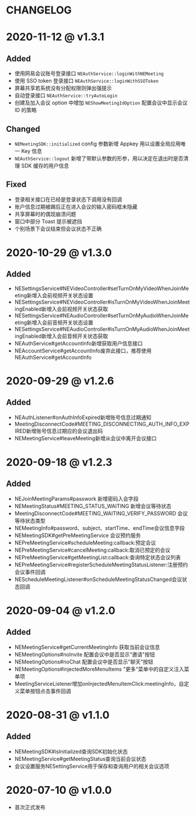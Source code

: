 # CHANGELOG

# 2020-11-12 @ v1.3.1

## Added

 * 使用网易会议账号登录接口 `NEAuthService::loginWithNEMeeting`
 * 使用 SSO token 登录接口 `NEAuthService::loginWithSSOToken`
 * 屏幕共享若系统没有分配权限则弹出强提示
 * 自动登录接口 `NEAuthService::tryAutoLogin`
 * 创建及加入会议 option 中增加 `NEShowMeetingIdOption` 配置会议中显示会议 ID 的策略

## Changed

 * `NEMeetingSDK::initialized` config 参数新增 Appkey 用以设置全局应用唯一 Key 信息
 * `NEAuthService::logout` 新增了带默认参数的形参，用以决定在退出时是否清理 SDK 缓存的用户信息

## Fixed

 * 登录相关接口在已经是登录状态下调用没有回调
 * 账户信息过期被踢后正在进入会议的输入密码框未隐藏
 * 共享屏幕时的偶现崩溃问题
 * 窗口中部分 Toast 提示被遮挡
 * 个别场景下会议结束但会议状态不正确

# 2020-10-29 @ v1.3.0

## Added

 * NESettingsService#NEVideoController#setTurnOnMyVideoWhenJoinMeeting新增入会前视频开关状态设置
 * NESettingsService#NEVideoController#isTurnOnMyVideoWhenJoinMeetingEnabled新增入会前视频开关状态获取
 * NESettingsService#NEAudioController#setTurnOnMyAudioWhenJoinMeeting新增入会前音频开关状态设置
 * NESettingsService#NEAudioController#isTurnOnMyAudioWhenJoinMeetingEnabled新增入会前音频开关状态获取
 * NEAuthService#getAccountInfo新增获取用户信息接口
 * NEAccountService#getAccountInfo废弃此接口，推荐使用NEAuthService#getAccountInfo

# 2020-09-29 @ v1.2.6

## Added

 * NEAuthListener#onAuthInfoExpired新增账号信息过期通知
 * MeetingDisconnectCode#MEETING_DISCONNECTING_AUTH_INFO_EXPIRED新增账号信息过期应的会议退出码
 * NEMeetingService#leaveMeeting新增从会议中离开会议接口

# 2020-09-18 @ v1.2.3

## Added

 * NEJoinMeetingParams#passwork 新增密码入会字段
 * NEMeetingStatus#MEETING_STATUS_WAITING 新增会议等待状态
 * MeetingDisconnectCode#MEETING_WAITING_VERIFY_PASSWORD 会议等待状态类型
 * NEMeetingInfo#password、subject、startTime、endTime会议信息字段
 * NEMeetingSDK#getPreMeetingService 会议预约服务
 * NEPreMeetingService#scheduleMeeting:callback:预定会议
 * NEPreMeetingService#cancelMeeting:callback:取消已预定的会议
 * NEPreMeetingService#getMeetingList:callback:查询特定状态会议列表
 * NEPreMeetingService#registerScheduleMeetingStatusListener:注册预约会议事件回调
 * NEScheduleMeetingListener#onScheduleMeetingStatusChanged会议状态回调

# 2020-09-04 @ v1.2.0

## Added

 * NEMeetingService#getCurrentMeetingInfo 获取当前会议信息
 * NEMeetingOptions#noInvite 配置会议中是否显示"邀请"按钮
 * NEMeetingOptions#noChat 配置会议中是否显示"聊天"按钮
 * NEMeetingOptions#injectedMoreMenuItems "更多"菜单中的自定义注入菜单项
 * MeetingServiceListener增加onInjectedMenuItemClick:meetingInfo，自定义菜单按钮点击事件回调

# 2020-08-31 @ v1.1.0

## Added

 * NEMeetingSDK#isInitialized查询SDK初始化状态
 * NEMeetingService#getMeetingStatus查询当前会议状态
 * 会议设置服务NESettingService用于保存和查询用户的相关会议选项

# 2020-07-10 @ v1.0.0

 * 首次正式发布
